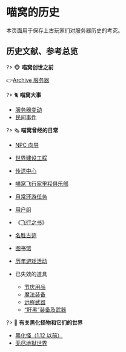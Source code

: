 # 喵窝的历史

本页面用于保存上古玩家们对服务器历史的考究。

## 历史文献、参考总览

?> :monkey_face: **喵窝创世之前**

👉[Archive 服务器](wiki/server-network#archive)

?> :cat2: **喵窝大事**

- [服务器变动](changelog)
- [民间事件](changelogs/unofficial-events)

?> :newspaper_roll: **喵窝曾经的日常**

- [NPC 向导](legacy/nyaa/npc)
- [世界建设工程](legacy/nyaa/projects)
- [传送中心](legacy/nyaa/teleport-center)
- [喵窝飞行家里程俱乐部](legacy/nyaa/nfmc)
- [月常环游任务](legacy/nyaa/monthly-course)
- [用户组](legacy/nyaa/permission-groups)
- 《[飞行之书](space/book-of-elytra)》


- [名胜古迹](misc/history/historical-sites)
- [图书馆](misc/history/library)
- [历年游戏活动](nyaa/activities)


- 已失效的道具
  + [节庆用品](legacy/nyaa/items/festival)
  + [魔法装备](legacy/nyaa/items/magic)
  + [远程武器](legacy/nyaa/items/remote-weapons)
  + [“肝黑”装备及武器](legacy/inf2/items.md)


?> :imp: **有关黑化怪物和它们的世界**

- [黑化怪（1.12 以前）](legacy/inf0/infernal-mobs)
- [无尽地狱世界](legacy/inf)
